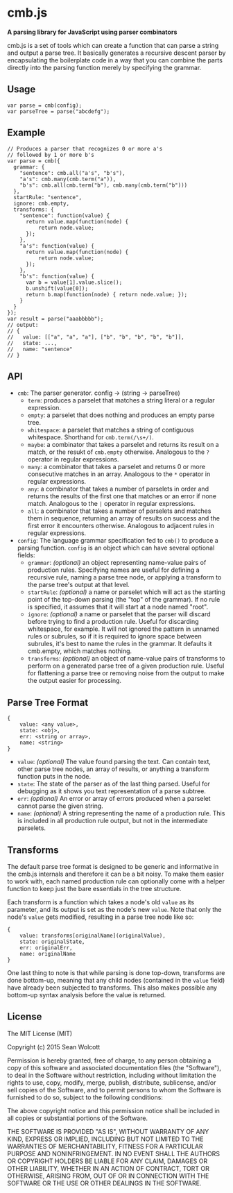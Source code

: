 # cmb.js
**A parsing library for JavaScript using parser combinators**

cmb.js is a set of tools which can create a function that can parse a string and
output a parse tree. It basically generates a recursive descent parser by
encapsulating the boilerplate code in a way that you can combine the parts
directly into the parsing function merely by specifying the grammar.

## Usage

    var parse = cmb(config);
    var parseTree = parse("abcdefg");

## Example

    // Produces a parser that recognizes 0 or more a's
    // followed by 1 or more b's
    var parse = cmb({
      grammar: {
        "sentence": cmb.all("a's", "b's"),
        "a's": cmb.many(cmb.term("a")),
        "b's": cmb.all(cmb.term("b"), cmb.many(cmb.term("b")))
      },
      startRule: "sentence",
      ignore: cmb.empty,
      transforms: {
        "sentence": function(value) {
          return value.map(function(node) {
	          return node.value;
          });
        },
        "a's": function(value) {
          return value.map(function(node) {
	          return node.value;
          });
        },
        "b's": function(value) {
          var b = value[1].value.slice();
          b.unshift(value[0]);
          return b.map(function(node) { return node.value; });
        }
      }
    });
    var result = parse("aaabbbbb");
    // output:
    // {
    //   value: [["a", "a", "a"], ["b", "b", "b", "b", "b"]],
    //   state: ...,
    //   name: "sentence"
    // }


## API

- `cmb`: The parser generator.  config -> (string -> parseTree)
  - `term`:  produces a parselet that matches a string literal or a regular
  expression.
  - `empty`: a parselet that does nothing and produces an empty parse tree.
  - `whitespace`: a parselet that matches a string of contiguous whitespace.
  Shorthand for `cmb.term(/\s+/)`.
  - `maybe`: a combinator that takes a parselet and returns its result on a
  match, or the resukt of `cmb.empty` otherwise. Analogous to the `?` operator
  in regular expressions.
  - `many`: a combinator that takes a parselet and returns 0 or more
  consecutive matches in an array. Analogous to the `*` operator in regular
  expressions.
  - `any`: a combinator that takes a number of parselets in order and returns
  the results of the first one that matches or an error if none match.
  Analogous to the `|` operator in regular expressions.
  - `all`: a combinator that takes a number of parselets and matches them in
  sequence, returning an array of results on success and the first error it
  encounters otherwise. Analogous to adjacent rules in regular expressions.
- `config`: The language grammar specification fed to `cmb()` to produce a
parsing function. `config` is an object which can have several optional fields:
  - `grammar`: *(optional)* an object representing name-value pairs of
  production rules. Specifying names are useful for defining a recursive rule,
  naming a parse tree node, or applying a transform to the parse tree's output at
  that level.
  - `startRule`: *(optional)* a name or parselet which will act as the starting
  point of the top-down parsing (the "top" of the grammar). If no rule is
  specified, it assumes that it will start at a node named "root".
  - `ignore`: *(optional)* a name or parselet that the parser will discard
  before trying to find a production rule. Useful for discarding whitespace,
  for example. It will not ignored the pattern in unnamed rules or subrules, so
  if it is required to ignore space between subrules, it's best to name the
  rules in the grammar. It defaults it cmb.empty, which matches nothing.
  - `transforms`: *(optional)* an object of name-value pairs of transforms to
  perform on a generated parse tree of a given production rule. Useful for
  flattening a parse tree or removing noise from the output to make the output
  easier for processing.

## Parse Tree Format

    {
    	value: <any value>,
    	state: <obj>,
    	err: <string or array>,
    	name: <string>
    }

 - `value`: *(optional)* The value found parsing the text. Can contain text,
 other parse tree nodes, an array of results, or anything a transform function
 puts in the node.
 - `state`: The state of the parser as of the last thing parsed. Useful for
 debugging as it shows you text representation of a parse subtree.
 - `err`: *(optional)* An error or array of errors produced when a parselet
 cannot parse the given string.
 - `name`: *(optional)* A string representing the name of a production rule.
 This is included in all production rule output, but not in the intermediate
 parselets.

## Transforms
The default parse tree format is designed to be generic and informative in the
cmb.js internals and therefore it can be a bit noisy. To make them easier to
work with, each named production rule can optionally come with a helper function
to keep just the bare essentials in the tree structure.

Each transform is a function which takes a node's old `value` as its parameter,
and its output is set as the node's new `value`.  Note that only the node's
`value` gets modified, resulting in a parse tree node like so:

    {
	    value: transforms[originalName](originalValue),
	    state: originalState,
	    err: originalErr,
	    name: originalName
    }
One last thing to note is that while parsing is done top-down, transforms are
done bottom-up, meaning that any child nodes (contained in the `value` field)
have already been subjected to transforms. This also makes possible any
bottom-up syntax analysis before the value is returned.

## License
The MIT License (MIT)

Copyright (c) 2015 Sean Wolcott

Permission is hereby granted, free of charge, to any person obtaining a copy of
this software and associated documentation files (the "Software"), to deal in
the Software without restriction, including without limitation the rights to
use, copy, modify, merge, publish, distribute, sublicense, and/or sell copies of
the Software, and to permit persons to whom the Software is furnished to do so,
subject to the following conditions:

The above copyright notice and this permission notice shall be included in all
copies or substantial portions of the Software.

THE SOFTWARE IS PROVIDED "AS IS", WITHOUT WARRANTY OF ANY KIND, EXPRESS OR
IMPLIED, INCLUDING BUT NOT LIMITED TO THE WARRANTIES OF MERCHANTABILITY, FITNESS
FOR A PARTICULAR PURPOSE AND NONINFRINGEMENT. IN NO EVENT SHALL THE AUTHORS OR
COPYRIGHT HOLDERS BE LIABLE FOR ANY CLAIM, DAMAGES OR OTHER LIABILITY, WHETHER
IN AN ACTION OF CONTRACT, TORT OR OTHERWISE, ARISING FROM, OUT OF OR IN
CONNECTION WITH THE SOFTWARE OR THE USE OR OTHER DEALINGS IN THE SOFTWARE.
